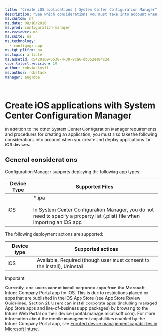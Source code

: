 ```yaml
---
title: "Create iOS applications | System Center Configuration Manager"
description: "See which considerations you must take into account when you create and deploy applications for iOS devices."
ms.custom: na
ms.date: 08/16/2016
ms.prod: configuration-manager
ms.reviewer: na
ms.suite: na
ms.technology:
  - configmgr-app
ms.tgt_pltfrm: na
ms.topic: article
ms.assetid: d5420109-6538-4430-9ca6-db352ee84c2e
caps.latest.revision: 10
author: robstackmsftms.author: robstackmanager: angrobe

---
```

# Create iOS applications with System Center Configuration Manager
In addition to the other System Center Configuration Manager requirements and procedures for creating an application, you must also take the following considerations into account when you create and deploy applications for iOS devices.  

## General considerations  
 Configuration Manager supports deploying the following app types:  

|Device Type|Supported Files|  
|-----------------|---------------------|  
|iOS|*.ipa<br /><br /> In System Center Configuration Manager, you do not need to specify a property list (.plist) file when importing an iOS app.|  

 The following deployment actions are supported:  

|Device type|Supported actions|  
|-----------------|-----------------------|  
|iOS|Available, Required (though user must consent to the install), Uninstall|  

> [!IMPORTANT]  
>  Currently, end-users cannot install corporate apps from the Microsoft Intune Company Portal app for iOS. This is due to restrictions placed on apps that are published in the iOS App Store (see App Store Review Guidelines, Section 2). Users can install corporate apps (including managed App Store apps and line-of-business app packages) by browsing to the Intune Web Portal on their device (portal.manage.microsoft.com). For more information about the mobile management capabilities enabled by the Intune Company Portal app, see [Enrolled device management capabilities in Microsoft Intune](https://technet.microsoft.com/library/dn600287.aspx).  

